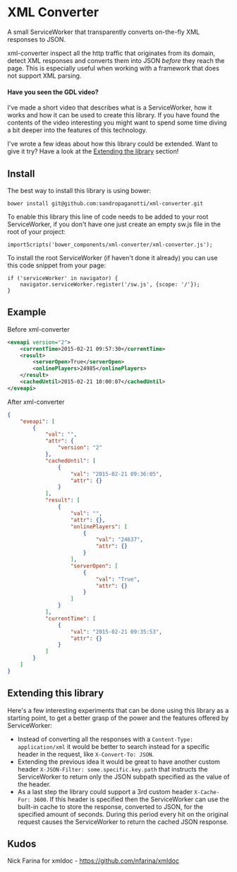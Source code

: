 # XML Converter

A small ServiceWorker that transparently converts on-the-fly XML responses to JSON. 

xml-converter inspect all the http traffic that originates from its domain, detect
XML responses and converts them into JSON _before_ they reach the page. This is 
especially useful when working with a framework that does not support XML parsing.

#### Have you seen the GDL video?

I've made a short video that describes what is a ServiceWorker, how it works and how it can be used to create this library. If you have found the contents of the video interesting you might want to spend some time diving a bit deeper into the features of this technology. 

I've wrote a few ideas about how this library could be extended. Want to give it try? Have a look at the [Extending the library](#user-content-extendig-the-library) section!

## Install

The best way to install this library is using bower: 
```
bower install git@github.com:sandropaganotti/xml-converter.git
```

To enable this library this line of code needs to be added to your root 
ServiceWorker, if you don't have one just create an empty sw.js file in the 
root of your project:

```
importScripts('bower_components/xml-converter/xml-converter.js');
```

To install the root ServiceWorker (if haven't done it already) you can use this
code snippet from your page:

```
if ('serviceWorker' in navigator) {
    navigator.serviceWorker.register('/sw.js', {scope: '/'});
}
```

## Example 

Before xml-converter

```xml
<eveapi version="2">
    <currentTime>2015-02-21 09:57:30</currentTime>
    <result>
        <serverOpen>True</serverOpen>
        <onlinePlayers>24985</onlinePlayers>
    </result>
    <cachedUntil>2015-02-21 10:00:07</cachedUntil>
</eveapi>
```

After xml-converter

```json
{
    "eveapi": [
        {
            "val": "",
            "attr": {
                "version": "2"
            },
            "cachedUntil": [
                {
                    "val": "2015-02-21 09:36:05",
                    "attr": {}
                }
            ],
            "result": [
                {
                    "val": "",
                    "attr": {},
                    "onlinePlayers": [
                        {
                            "val": "24637",
                            "attr": {}
                        }
                    ],
                    "serverOpen": [
                        {
                            "val": "True",
                            "attr": {}
                        }
                    ]
                }
            ],
            "currentTime": [
                {
                    "val": "2015-02-21 09:35:53",
                    "attr": {}
                }
            ]
        }
    ]
}
```
## Extending this library<a name="extendig-the-library"></a>

Here's a few interesting experiments that can be done using this library as a starting point, to get a better grasp of the power and the features offered by ServiceWorker:

* Instead of converting all the responses with a `Content-Type: application/xml` it would be better to search instead for a specific header in the request, like `X-Convert-To: JSON`.
* Extending the previous idea it would be great to have another custom header `X-JSON-Filter: some.specific.key.path` that instructs the ServiceWorker to return only the JSON subpath specified as the value of the header. 
* As a last step the library could support a 3rd custom header `X-Cache-For: 3600`. If this header is specified then the ServiceWorker can use the built-in cache to store the response, converted to JSON, for the specified amount of seconds. During this period every hit on the original request causes the ServiceWorker to return the cached JSON response.

## Kudos

Nick Farina for xmldoc - https://github.com/nfarina/xmldoc

